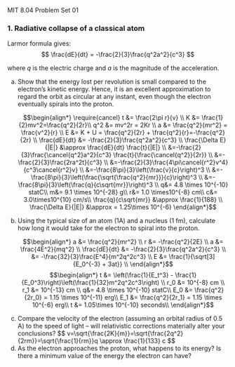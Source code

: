 MIT 8.04 Problem Set 01

### 1. Radiative collapse of a classical atom

Larmor formula gives:
$$
\frac{dE}{dt} = -\frac{2}{3}\frac{q^2a^2}{c^3}
$$

where $q$ is the electric charge and $a$ is the magnitude of the acceleration.

<ol type="a">
    <li>Show that the energy lost per revolution is small compared to the electron’s kinetic
energy. Hence, it is an excellent approximation to regard the orbit as circular at
any instant, even though the electron eventually spirals into the proton.

$$\begin{align*}
\require{cancel}
t &= \frac{2\pi r}{v} \\
K &= \frac{1}{2}mv^2=\frac{q^2}{2r}\\
q^2 &= mv^2r = 2Kr \\
a &= \frac{q^2}{mr^2} = \frac{v^2}{r} \\
E &= K + U = \frac{q^2}{2r} + \frac{q^2}{r}=-\frac{q^2}{2r} \\
\frac{dE}{dt} &= -\frac{2}{3}\frac{q^2a^2}{c^3} \\
\frac{\Delta E}{|E|} &\approx \frac{dE}{dt} \frac{t}{|E|} \\
&=-\frac{2}{3}\frac{\cancel{q^2}a^2}{c^3} \frac{t}{\frac{\cancel{q^2}}{2r}} \\
&=-\frac{2}{3}\frac{2ra^2t}{c^3} \\
&=-\frac{2}{3}\frac{4\pi\cancel{r^2}v^4}{c^3\cancel{r^2}v} \\
&=-\frac{8\pi}{3}\left(\frac{v}{c}\right)^3 \\
&=-\frac{8\pi}{3}\left(\frac{\sqrt{\frac{q^2}{mr}}}{c}\right)^3 \\
&=-\frac{8\pi}{3}\left(\frac{q}{c\sqrt{mr}}\right)^3 \\
q&= 4.8 \times 10^{-10} statC\\
m&= 9.1 \times 10^{-28} g\\
r&= 1.0 \times10^{-8} cm\\
c&= 3.0\times10^{10} cm/s\\
\frac{q}{c\sqrt{mr}} &\approx \frac{1}{188} \\
\frac{\Delta E}{|E|} &\approx = 1.25\times 10^{-6}
\end{align*}$$
</li>
    <li>Using the typical size of an atom (1A) and a nucleus (1 fm), calculate how long
it would take for the electron to spiral into the proton.

$$\begin{align*}
a &= \frac{q^2}{mr^2} \\
r &= -\frac{q^2}{2E} \\
a &= \frac{4E^2}{mq^2} \\
\frac{dE}{dt} &= -\frac{2}{3}\frac{q^2a^2}{c^3} \\
    &= -\frac{32}{3}\frac{E^4}{m^2q^2c^3} \\  
E &= \frac{1}{\sqrt[3]{E_0^{-3} + 3at}} \\
\end{align*}$$
$$\begin{align*}
t &= \left(\frac{1}{E_t^3} - \frac{1}{E_0^3}\right)\left(\frac{1}{32}m^2q^2c^3\right) \\
r_0 &= 10^{-8} cm \\
r_1 &= 10^{-13} cm \\
q&= 4.8 \times 10^{-10} statC\\
E_0 &= \frac{q^2}{2r_0} = 1.15 \times 10^{-11} erg\\
E_1 &= \frac{q^2}{2r_1} = 1.15 \times 10^{-6} erg\\
t &= 1.05\times 10^{-10} seconds\\ 
\end{align*}$$

</li>
    <li>Compare the velocity of the electron (assuming an orbital radius of 0.5 A) to the
speed of light – will relativistic corrections materially alter your conclusions?
$$
v=\sqrt{\frac{2K}{m}}=\sqrt{\frac{2q^2}{2rm}}=\sqrt{\frac{1}{rm}}q \approx \frac{1}{133} c
$$
</li>
    <li>As the electron approaches the proton, what happens to its energy?	 Is there a
minimum value of the energy the electron can have?</li>
</ol>
 